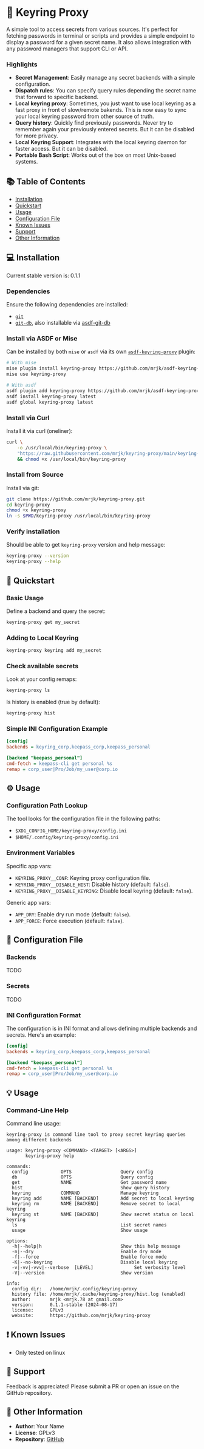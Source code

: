 # 🚀 Keyring Proxy

A simple tool to access secrets from various sources. It's perfect for fetching passwords in terminal or scripts and provides a simple endpoint to display a password for a given secret name. It also allows integration with any password managers that support CLI or API.


### Highlights

- **Secret Management**: Easily manage any secret backends with a simple configuration.
- **Dispatch rules**: You can specify query rules depending the secret name that forward to specific backend.
- **Local keyring proxy**: Sometimes, you just want to use local keyring as a fast proxy in front of slow/remote bakends. This is now easy to sync your local keyring password from other source of truth.
- **Query history**: Quickly find previously passwords. Never try to remember again your previously entered secrets. But it can be disabled for more privacy.
- **Local Keyring Support**: Integrates with the local keyring daemon for faster access. But it can be disabled.
- **Portable Bash Script**: Works out of the box on most Unix-based systems.


## 📚 Table of Contents
- [Installation](#installation)
- [Quickstart](#quickstart)
- [Usage](#usage)
- [Configuration File](#configuration-file)
- [Known Issues](#known-issues)
- [Support](#support)
- [Other Information](#other-information)

## 💻 Installation

Current stable version is: 0.1.1

### Dependencies

Ensure the following dependencies are installed:
- [`git`](https://git-scm.com/)
- [`git-db`](https://github.com/mrjk/git-db), also installable via [asdf-git-db](https://github.com/mrjk/asdf-git-db)


### Install via ASDF or Mise

Can be installed by both `mise` or `asdf` via its own [`asdf-keyring-proxy`](https://github.com/mrjk/asdf-keyring-proxy) plugin:
```bash
# With mise
mise plugin install keyring-proxy https://github.com/mrjk/asdf-keyring-proxy.git
mise use keyring-proxy

# With asdf
asdf plugin add keyring-proxy https://github.com/mrjk/asdf-keyring-proxy.git
asdf install keyring-proxy latest
asdf global keyring-proxy latest
```

### Install via Curl

Install it via curl (oneliner):
```bash
curl \
    -o /usr/local/bin/keyring-proxy \
    "https://raw.githubusercontent.com/mrjk/keyring-proxy/main/keyring-proxy" \
    && chmod +x /usr/local/bin/keyring-proxy
```

### Install from Source

Install via git:
```bash
git clone https://github.com/mrjk/keyring-proxy.git
cd keyring-proxy
chmod +x keyring-proxy
ln -s $PWD/keyring-proxy /usr/local/bin/keyring-proxy
```

### Verify installation

Should be able to get `keyring-proxy` version and help message:
```bash
keyring-proxy --version
keyring-proxy --help
```

## 🚀 Quickstart

### Basic Usage
Define a backend and query the secret:

```bash
keyring-proxy get my_secret
```

### Adding to Local Keyring
```bash
keyring-proxy keyring add my_secret
```

### Check available secrets

Look at your config remaps:
```bash
keyring-proxy ls
```

Is history is enabled (true by default):
```bash
keyring-proxy hist
```


### Simple INI Configuration Example
```ini
[config]
backends = keyring_corp,keepass_corp,keepass_personal

[backend "keepass_personal"]
cmd-fetch = keepass-cli get personal %s
remap = corp_user|Pro/Job/my_user@corp.io
```

## ⚙️ Usage

### Configuration Path Lookup
The tool looks for the configuration file in the following paths:
- `$XDG_CONFIG_HOME/keyring-proxy/config.ini`
- `$HOME/.config/keyring-proxy/config.ini`

### Environment Variables

Specific app vars:

- `KEYRING_PROXY__CONF`: Keyring proxy configuration file.
- `KEYRING_PROXY__DISABLE_HIST`: Disable history (default: `false`).
- `KEYRING_PROXY__DISABLE_KEYRING`: Disable local keyring (default: `false`).

Generic app vars:

- `APP_DRY`: Enable dry run mode (default: `false`).
- `APP_FORCE`: Force execution (default: `false`).


## 📄 Configuration File


### Backends

TODO

### Secrets

TODO

### INI Configuration Format

The configuration is in INI format and allows defining multiple backends and secrets. Here's an example:

```ini
[config]
backends = keyring_corp,keepass_corp,keepass_personal

[backend "keepass_personal"]
cmd-fetch = keepass-cli get personal %s
remap = corp_user|Pro/Job/my_user@corp.io
```

## 💡 Usage

### Command-Line Help

Command line usage:
```
keyring-proxy is command line tool to proxy secret keyring queries among different backends

usage: keyring-proxy <COMMAND> <TARGET> [<ARGS>]
       keyring-proxy help

commands:
  config            OPTS                  Query config
  db                OPTS                  Query config
  get               NAME                  Get password name
  hist                                    Show query history
  keyring           COMMAND               Manage keyring
  keyring add       NAME [BACKEND]        Add secret to local keyring
  keyring rm        NAME [BACKEND]        Remove secret to local keyring
  keyring st        NAME [BACKEND]        Show secret status on local keyring
  ls                                      List secret names
  usage                                   Show usage

options:
  -h|--help|h                             Show this help message
  -n|--dry                                Enable dry mode
  -f|--force                              Enable force mode
  -K|--no-keyring                         Disable local keyring
  -v|-vv|-vvv|--verbose  [LEVEL]               Set verbosity level
  -V|--version                            Show version

info:
  config dir:   /home/mrjk/.config/keyring-proxy
  history file: /home/mrjk/.cache/keyring-proxy/hist.log (enabled)
  author:       mrjk <mrjk.78 at gmail.com>
  version:      0.1.1-stable (2024-08-17)
  license:      GPLv3
  website:      https://github.com/mrjk/keyring-proxy
```

## ❗ Known Issues

- Only tested on linux

## 💬 Support
Feedback is appreciated! Please submit a PR or open an issue on the GitHub repository.

## 📜 Other Information
- **Author**: Your Name
- **License**: GPLv3
- **Repository**: [GitHub](https://github.com/mrjk/keyring-proxy)
